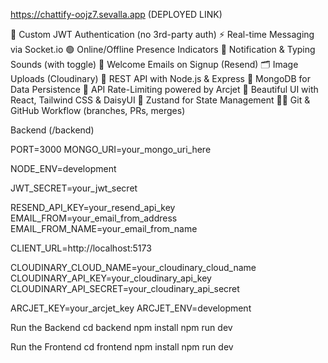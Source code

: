 https://chattify-oojz7.sevalla.app  (DEPLOYED LINK)

🔐 Custom JWT Authentication (no 3rd-party auth)
⚡ Real-time Messaging via Socket.io
🟢 Online/Offline Presence Indicators
🔔 Notification & Typing Sounds (with toggle)
📨 Welcome Emails on Signup (Resend)
🗂️ Image Uploads (Cloudinary)
🧰 REST API with Node.js & Express
🧱 MongoDB for Data Persistence
🚦 API Rate-Limiting powered by Arcjet
🎨 Beautiful UI with React, Tailwind CSS & DaisyUI
🧠 Zustand for State Management
🧑‍💻 Git & GitHub Workflow (branches, PRs, merges)

Backend (/backend)

PORT=3000
MONGO_URI=your_mongo_uri_here

NODE_ENV=development

JWT_SECRET=your_jwt_secret

RESEND_API_KEY=your_resend_api_key
EMAIL_FROM=your_email_from_address
EMAIL_FROM_NAME=your_email_from_name

CLIENT_URL=http://localhost:5173

CLOUDINARY_CLOUD_NAME=your_cloudinary_cloud_name
CLOUDINARY_API_KEY=your_cloudinary_api_key
CLOUDINARY_API_SECRET=your_cloudinary_api_secret

ARCJET_KEY=your_arcjet_key
ARCJET_ENV=development

Run the Backend
cd backend
npm install
npm run dev

Run the Frontend
cd frontend
npm install
npm run dev



